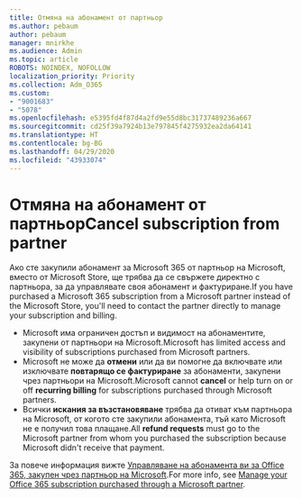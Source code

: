 ```yaml
---
title: Отмяна на абонамент от партньор
ms.author: pebaum
author: pebaum
manager: mnirkhe
ms.audience: Admin
ms.topic: article
ROBOTS: NOINDEX, NOFOLLOW
localization_priority: Priority
ms.collection: Adm_O365
ms.custom:
- "9001683"
- "5078"
ms.openlocfilehash: e5395fd4f87d4a2fd9e55d8bc31737489236a667
ms.sourcegitcommit: cd25f39a7924b13e797845f4275932ea2da64141
ms.translationtype: HT
ms.contentlocale: bg-BG
ms.lasthandoff: 04/29/2020
ms.locfileid: "43933074"
---
```

# <a name="cancel-subscription-from-partner"></a><span data-ttu-id="606e1-102">Отмяна на абонамент от партньор</span><span class="sxs-lookup"><span data-stu-id="606e1-102">Cancel subscription from partner</span></span>

<span data-ttu-id="606e1-103">Ако сте закупили абонамент за Microsoft 365 от партньор на Microsoft, вместо от Microsoft Store, ще трябва да се свържете директно с партньора, за да управлявате своя абонамент и фактуриране.</span><span class="sxs-lookup"><span data-stu-id="606e1-103">If you have purchased a Microsoft 365 subscription from a Microsoft partner instead of the Microsoft Store, you'll need to contact the partner directly to manage your subscription and billing.</span></span>

- <span data-ttu-id="606e1-104">Microsoft има ограничен достъп и видимост на абонаментите, закупени от партньори на Microsoft.</span><span class="sxs-lookup"><span data-stu-id="606e1-104">Microsoft has limited access and visibility of subscriptions purchased from Microsoft partners.</span></span> 
- <span data-ttu-id="606e1-105">Microsoft не може да **отмени** или да ви помогне да включвате или изключвате **повтарящо се фактуриране** за абонаменти, закупени чрез партньори на Microsoft.</span><span class="sxs-lookup"><span data-stu-id="606e1-105">Microsoft cannot **cancel** or help turn on or off **recurring billing** for subscriptions purchased through Microsoft partners.</span></span> 
- <span data-ttu-id="606e1-106">Всички **искания за възстановяване** трябва да отиват към партньора на Microsoft, от когото сте закупили абонамента, тъй като Microsoft не е получил това плащане.</span><span class="sxs-lookup"><span data-stu-id="606e1-106">All **refund requests** must go to the Microsoft partner from whom you purchased the subscription because Microsoft didn't receive that payment.</span></span> 

<span data-ttu-id="606e1-107">За повече информация вижте [Управляване на абонамента ви за Office 365, закупен чрез партньор на Microsoft](https://support.microsoft.com/help/4230739/microsoft-account-manage-office-365-subscription-from-third-party).</span><span class="sxs-lookup"><span data-stu-id="606e1-107">For more info, see [Manage your Office 365 subscription purchased through a Microsoft partner](https://support.microsoft.com/help/4230739/microsoft-account-manage-office-365-subscription-from-third-party).</span></span> 
